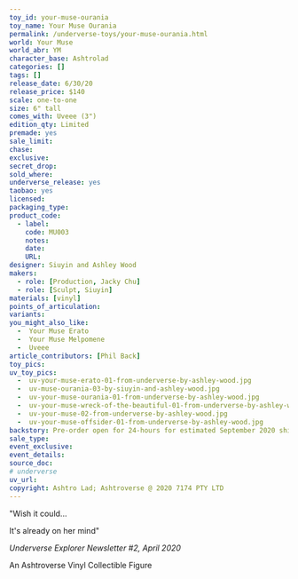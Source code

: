 ```yaml
---
toy_id: your-muse-ourania
toy_name: Your Muse Ourania
permalink: /underverse-toys/your-muse-ourania.html
world: Your Muse
world_abr: YM
character_base: Ashtrolad
categories: []
tags: []
release_date: 6/30/20
release_price: $140
scale: one-to-one
size: 6" tall
comes_with: Uveee (3")
edition_qty: Limited
premade: yes
sale_limit: 
chase: 
exclusive: 
secret_drop:
sold_where: 
underverse_release: yes
taobao: yes
licensed:
packaging_type:
product_code: 
  - label: 
    code: MU003
    notes: 
    date: 
    URL:
designer: Siuyin and Ashley Wood
makers:
  - role: [Production, Jacky Chu]
  - role: [Sculpt, Siuyin]
materials: [vinyl]
points_of_articulation: 
variants: 
you_might_also_like:
  -  Your Muse Erato
  -  Your Muse Melpomene
  -  Uveee
article_contributors: [Phil Back]
toy_pics:
uv_toy_pics:
  -  uv-your-muse-erato-01-from-underverse-by-ashley-wood.jpg
  -  uv-muse-ourania-03-by-siuyin-and-ashley-wood.jpg
  -  uv-your-muse-ourania-01-from-underverse-by-ashley-wood.jpg
  -  uv-your-muse-wreck-of-the-beautiful-01-from-underverse-by-ashley-wood.jpg
  -  uv-your-muse-02-from-underverse-by-ashley-wood.jpg
  -  uv-your-muse-offsider-01-from-underverse-by-ashley-wood.jpg
backstory: Pre-order open for 24-hours for estimated September 2020 shipping. Due to the production process each final figure will have unique variations in their texture patterns. In Ancient Greek, "Ourania" means "heavenly" or "of heaven" - The Muse of Astronomy. - wikipedia.com
sale_type: 
event_exclusive: 
event_details:
source_doc:
# underverse
uv_url: 
copyright: Ashtro Lad; Ashtroverse @ 2020 7174 PTY LTD
---
```

"Wish it could...

It's already on her mind"

<cite>Underverse Explorer Newsletter #2, April 2020</cite>

An Ashtroverse Vinyl Collectible Figure 